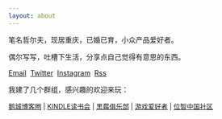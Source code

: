 ```yaml
---
layout: about
---
```


笔名哲尔夫，现居重庆，已婚已育，小众产品爱好者。

偶尔写写，吐槽下生活，分享点自己觉得有意思的东西。

[Email](mailto:zeroneven@gmail.com)  [Twitter](https://twitter.com/zeove)  [Instagram](https://www.instagram.com/zeove/)  [Rss](https://zeove.com/feed)

我建了几个群组，感兴趣的欢迎来玩：

<font size=2>[鹅城博客圈](HTTP://SHANG.QQ.COM/WPA/QUNWPA?IDKEY=7E6FD8E4D22CA55E666436CEC74F2D18890B9609AEE86EC937ADEED2C605B4B4) | 
[KINDLE读书会](HTTP://SHANG.QQ.COM/WPA/QUNWPA?IDKEY=5015973F13770D1127551C64ADCA63D2E43C5B44B3E95263D8DB59E3D42C3750) | 
[黑莓俱乐部](HTTP://SHANG.QQ.COM/WPA/QUNWPA?IDKEY=11C90D82A280C1CDB4A969A7A1BEF21089916EF7BEA77F9FB90A9D45D333B493) | 
[游戏爱好者](HTTP://SHANG.QQ.COM/WPA/QUNWPA?IDKEY=7763FB4FE6385F0E95F820A1F5888A4EB9354DC9501497486EFE1A7A99B0975A) | 
[位智中国社区](HTTP://SHANG.QQ.COM/WPA/QUNWPA?IDKEY=2CD485806407DCB3325A1C4A82550989DE585399C97885EC811AF85206C09DBB)</font>